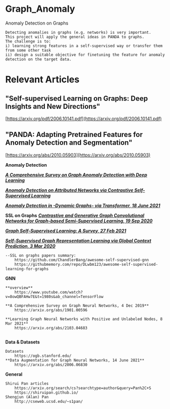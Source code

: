 # Graph_Anomaly


Anomaly Detection on Graphs
```
Detecting anomalies in graphs (e.g. networks) is very important. 
This project will apply the general ideas in PANDA to graphs. 
The challenge is to:
i) learning strong features in a self-supervised way or transfer them from some other task 
ii) design a suitable objective for finetuning the feature for anomaly detection on the target data.
```

# Relevant Articles

"Self-supervised Learning on Graphs: Deep Insights and New Directions"
---

[https://arxiv.org/pdf/2006.10141.pdf](https://arxiv.org/pdf/2006.10141.pdf)


"PANDA: Adapting Pretrained Features for Anomaly Detection and Segmentation"
---

[https://arxiv.org/abs/2010.05903](https://arxiv.org/abs/2010.05903)

**Anomaly Detection**

[***A Comprehensive Survey on Graph Anomaly Detection with Deep Learning***](https://arxiv.org/abs/2010.05903)

[***Anomaly Detection on Attributed Networks via Contrastive Self-Supervised Learning***](https://arxiv.org/abs/2103.00113)

[***Anomaly Detection in -Dynamic Graphs- via Transformer, 18 June 2021***](https://arxiv.org/abs/2106.09876)

[comment]: <> (**A Comprehensive Survey on Graph Anomaly Detection with Deep Learning**)

[comment]: <> (    https://arxiv.org/abs/2106.07178)

[comment]: <> (**Anomaly Detection on Attributed Networks via Contrastive Self-Supervised Learning**)

[comment]: <> (    https://arxiv.org/abs/2103.00113)

[comment]: <> (**Anomaly Detection in -Dynamic Graphs- via Transformer, 18 June 2021**    )

[comment]: <> (    https://arxiv.org/abs/2106.09876)

**SSL on Graphs**
[***Contrastive and Generative Graph Convolutional Networks for Graph-based Semi-Supervised Learning, 19 Sep 2020***](https://arxiv.org/pdf/2009.07111.pdf)

[***Graph Self-Supervised Learning: A Survey, 27 Feb 2021***](    https://arxiv.org/abs/2103.00111)

[***Self-Supervised Graph Representation Learning via Global Context Prediction, 3 Mar 2020***](    https://arxiv.org/abs/2003.01604)

```
--SSL on graphs papers summary:
    https://github.com/ChandlerBang/awesome-self-supervised-gnn
    https://githubmemory.com/repo/DLwbm123/awesome-self-supervised-learning-for-graphs
```

**GNN**

```
**overview**
    https://www.youtube.com/watch?v=8owQBFAHw7E&t=1980s&ab_channel=TensorFlow

**A Comprehensive Survey on Graph Neural Networks, 4 Dec 2019**
    https://arxiv.org/abs/1901.00596
    
**Learning Graph Neural Networks with Positive and Unlabeled Nodes, 8 Mar 2021**
    https://arxiv.org/abs/2103.04683
    
```

**Data & Datasets**

```
Datasets
    https://ogb.stanford.edu/
**Data Augmentation for Graph Neural Networks, 14 June 2021**
    https://arxiv.org/abs/2006.06830
```

**General**
```
Shirui Pan articles
    https://arxiv.org/search/cs?searchtype=author&query=Pan%2C+S
    https://shiruipan.github.io/
Shengjun (Alan) Pan
    http://cseweb.ucsd.edu/~s1pan/
```
